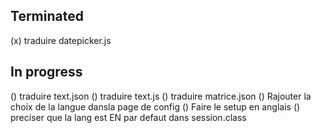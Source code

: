 Terminated
----------

(x) traduire datepicker.js

In progress
-----------

() traduire text.json
() traduire text.js
() traduire matrice.json
() Rajouter la choix de la langue dansla page de config
() Faire le setup en anglais
() preciser que la lang est EN par defaut dans session.class
